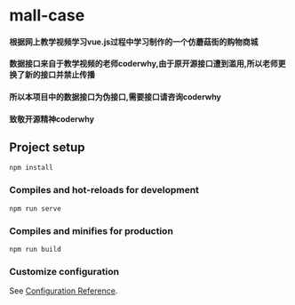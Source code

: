 # mall-case

#### 根据网上教学视频学习vue.js过程中学习制作的一个仿蘑菇街的购物商城
#### 数据接口来自于教学视频的老师coderwhy,由于原开源接口遭到滥用,所以老师更换了新的接口并禁止传播
#### 所以本项目中的数据接口为伪接口,需要接口请咨询coderwhy
#### 致敬开源精神coderwhy

## Project setup
```
npm install
```

### Compiles and hot-reloads for development
```
npm run serve
```

### Compiles and minifies for production
```
npm run build
```

### Customize configuration
See [Configuration Reference](https://cli.vuejs.org/config/).

